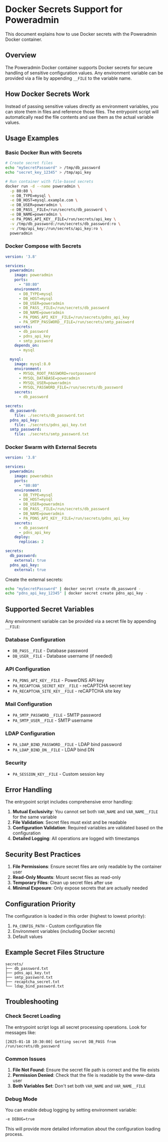 # Docker Secrets Support for Poweradmin

This document explains how to use Docker secrets with the Poweradmin Docker container.

## Overview

The Poweradmin Docker container supports Docker secrets for secure handling of sensitive configuration values. Any environment variable can be provided via a file by appending `__FILE` to the variable name.

## How Docker Secrets Work

Instead of passing sensitive values directly as environment variables, you can store them in files and reference those files. The entrypoint script will automatically read the file contents and use them as the actual variable values.

## Usage Examples

### Basic Docker Run with Secrets

```bash
# Create secret files
echo "mySecretPassword" > /tmp/db_password
echo "secret_key_12345" > /tmp/api_key

# Run container with file-based secrets
docker run -d --name poweradmin \
  -p 80:80 \
  -e DB_TYPE=mysql \
  -e DB_HOST=mysql.example.com \
  -e DB_USER=poweradmin \
  -e DB_PASS__FILE=/run/secrets/db_password \
  -e DB_NAME=poweradmin \
  -e PA_PDNS_API_KEY__FILE=/run/secrets/api_key \
  -v /tmp/db_password:/run/secrets/db_password:ro \
  -v /tmp/api_key:/run/secrets/api_key:ro \
  poweradmin
```

### Docker Compose with Secrets

```yaml
version: '3.8'

services:
  poweradmin:
    image: poweradmin
    ports:
      - "80:80"
    environment:
      - DB_TYPE=mysql
      - DB_HOST=mysql
      - DB_USER=poweradmin
      - DB_PASS__FILE=/run/secrets/db_password
      - DB_NAME=poweradmin
      - PA_PDNS_API_KEY__FILE=/run/secrets/pdns_api_key
      - PA_SMTP_PASSWORD__FILE=/run/secrets/smtp_password
    secrets:
      - db_password
      - pdns_api_key
      - smtp_password
    depends_on:
      - mysql

  mysql:
    image: mysql:8.0
    environment:
      - MYSQL_ROOT_PASSWORD=rootpassword
      - MYSQL_DATABASE=poweradmin
      - MYSQL_USER=poweradmin
      - MYSQL_PASSWORD_FILE=/run/secrets/db_password
    secrets:
      - db_password

secrets:
  db_password:
    file: ./secrets/db_password.txt
  pdns_api_key:
    file: ./secrets/pdns_api_key.txt
  smtp_password:
    file: ./secrets/smtp_password.txt
```

### Docker Swarm with External Secrets

```yaml
version: '3.8'

services:
  poweradmin:
    image: poweradmin
    ports:
      - "80:80"
    environment:
      - DB_TYPE=mysql
      - DB_HOST=mysql
      - DB_USER=poweradmin
      - DB_PASS__FILE=/run/secrets/db_password
      - DB_NAME=poweradmin
      - PA_PDNS_API_KEY__FILE=/run/secrets/pdns_api_key
    secrets:
      - db_password
      - pdns_api_key
    deploy:
      replicas: 2

secrets:
  db_password:
    external: true
  pdns_api_key:
    external: true
```

Create the external secrets:
```bash
echo "mySecretPassword" | docker secret create db_password -
echo "pdns_api_key_12345" | docker secret create pdns_api_key -
```

## Supported Secret Variables

Any environment variable can be provided via a secret file by appending `__FILE`:

### Database Configuration
- `DB_PASS__FILE` - Database password
- `DB_USER__FILE` - Database username (if needed)

### API Configuration
- `PA_PDNS_API_KEY__FILE` - PowerDNS API key
- `PA_RECAPTCHA_SECRET_KEY__FILE` - reCAPTCHA secret key
- `PA_RECAPTCHA_SITE_KEY__FILE` - reCAPTCHA site key

### Mail Configuration
- `PA_SMTP_PASSWORD__FILE` - SMTP password
- `PA_SMTP_USER__FILE` - SMTP username

### LDAP Configuration
- `PA_LDAP_BIND_PASSWORD__FILE` - LDAP bind password
- `PA_LDAP_BIND_DN__FILE` - LDAP bind DN

### Security
- `PA_SESSION_KEY__FILE` - Custom session key

## Error Handling

The entrypoint script includes comprehensive error handling:

1. **Mutual Exclusivity**: You cannot set both `VAR_NAME` and `VAR_NAME__FILE` for the same variable
2. **File Validation**: Secret files must exist and be readable
3. **Configuration Validation**: Required variables are validated based on the configuration
4. **Detailed Logging**: All operations are logged with timestamps

## Security Best Practices

1. **File Permissions**: Ensure secret files are only readable by the container user
2. **Read-Only Mounts**: Mount secret files as read-only
3. **Temporary Files**: Clean up secret files after use
4. **Minimal Exposure**: Only expose secrets that are actually needed

## Configuration Priority

The configuration is loaded in this order (highest to lowest priority):

1. `PA_CONFIG_PATH` - Custom configuration file
2. Environment variables (including Docker secrets)
3. Default values

## Example Secret Files Structure

```
secrets/
├── db_password.txt
├── pdns_api_key.txt
├── smtp_password.txt
├── recaptcha_secret.txt
└── ldap_bind_password.txt
```

## Troubleshooting

### Check Secret Loading
The entrypoint script logs all secret processing operations. Look for messages like:
```
[2025-01-18 10:30:00] Getting secret DB_PASS from /run/secrets/db_password
```

### Common Issues
1. **File Not Found**: Ensure the secret file path is correct and the file exists
2. **Permission Denied**: Check that the file is readable by the www-data user
3. **Both Variables Set**: Don't set both `VAR_NAME` and `VAR_NAME__FILE`

### Debug Mode
You can enable debug logging by setting environment variable:
```bash
-e DEBUG=true
```

This will provide more detailed information about the configuration loading process.
